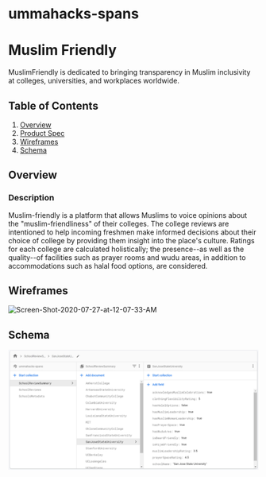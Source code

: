 # ummahacks-spans
# Muslim Friendly

MuslimFriendly is dedicated to bringing transparency in Muslim inclusivity at colleges, universities, and workplaces worldwide.

## Table of Contents
1. [Overview](#Overview)
1. [Product Spec](#Product-Spec)
1. [Wireframes](#Wireframes)
1. [Schema](#Schema)

## Overview
### Description
Muslim-friendly is a platform that allows Muslims to voice opinions about the "muslim-friendliness" of their colleges. The college reviews are intentioned to help incoming freshmen make informed decisions about their choice of college by providing them insight into the place's culture. Ratings for each college are calculated holistically; the presence--as well as the quality--of facilities such as prayer rooms and wudu areas, in addition to accommodations such as halal food options, are considered.


## Wireframes
<p float="left">
<img src="https://i.ibb.co/9qHyM2b/Screen-Shot-2020-07-27-at-12-07-33-AM.png" alt="Screen-Shot-2020-07-27-at-12-07-33-AM" border="0">
</p>

## Schema
<p float="left">
<img src="./schema.PNG" border="0"></p>
